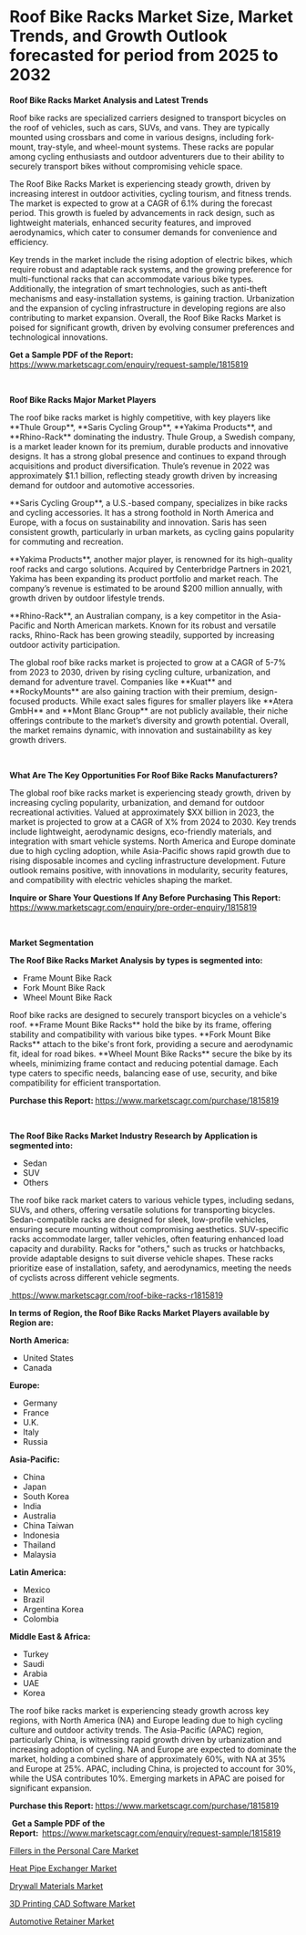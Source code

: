 <p><h1>Roof Bike Racks Market Size, Market Trends, and Growth Outlook forecasted for period from 2025 to 2032</h1></p><p><strong>Roof Bike Racks Market Analysis and Latest Trends</strong></p>
<p><p>Roof bike racks are specialized carriers designed to transport bicycles on the roof of vehicles, such as cars, SUVs, and vans. They are typically mounted using crossbars and come in various designs, including fork-mount, tray-style, and wheel-mount systems. These racks are popular among cycling enthusiasts and outdoor adventurers due to their ability to securely transport bikes without compromising vehicle space.</p><p>The Roof Bike Racks Market is experiencing steady growth, driven by increasing interest in outdoor activities, cycling tourism, and fitness trends. The market is expected to grow at a CAGR of 6.1% during the forecast period. This growth is fueled by advancements in rack design, such as lightweight materials, enhanced security features, and improved aerodynamics, which cater to consumer demands for convenience and efficiency.</p><p>Key trends in the market include the rising adoption of electric bikes, which require robust and adaptable rack systems, and the growing preference for multi-functional racks that can accommodate various bike types. Additionally, the integration of smart technologies, such as anti-theft mechanisms and easy-installation systems, is gaining traction. Urbanization and the expansion of cycling infrastructure in developing regions are also contributing to market expansion. Overall, the Roof Bike Racks Market is poised for significant growth, driven by evolving consumer preferences and technological innovations.</p></p>
<p><strong>Get a Sample PDF of the Report:&nbsp;</strong> <a href="https://www.marketscagr.com/enquiry/request-sample/1815819?utm_campaign=1944&utm_medium=2&utm_source=Github&utm_content=ia&utm_term=22012025&utm_id=roof-bike-racks">https://www.marketscagr.com/enquiry/request-sample/1815819</a></p>
<p>&nbsp;</p>
<p><strong>Roof Bike Racks Major Market Players</strong></p>
<p><p>The roof bike racks market is highly competitive, with key players like **Thule Group**, **Saris Cycling Group**, **Yakima Products**, and **Rhino-Rack** dominating the industry. Thule Group, a Swedish company, is a market leader known for its premium, durable products and innovative designs. It has a strong global presence and continues to expand through acquisitions and product diversification. Thule’s revenue in 2022 was approximately $1.1 billion, reflecting steady growth driven by increasing demand for outdoor and automotive accessories.</p><p>**Saris Cycling Group**, a U.S.-based company, specializes in bike racks and cycling accessories. It has a strong foothold in North America and Europe, with a focus on sustainability and innovation. Saris has seen consistent growth, particularly in urban markets, as cycling gains popularity for commuting and recreation.</p><p>**Yakima Products**, another major player, is renowned for its high-quality roof racks and cargo solutions. Acquired by Centerbridge Partners in 2021, Yakima has been expanding its product portfolio and market reach. The company’s revenue is estimated to be around $200 million annually, with growth driven by outdoor lifestyle trends.</p><p>**Rhino-Rack**, an Australian company, is a key competitor in the Asia-Pacific and North American markets. Known for its robust and versatile racks, Rhino-Rack has been growing steadily, supported by increasing outdoor activity participation.</p><p>The global roof bike racks market is projected to grow at a CAGR of 5-7% from 2023 to 2030, driven by rising cycling culture, urbanization, and demand for adventure travel. Companies like **Kuat** and **RockyMounts** are also gaining traction with their premium, design-focused products. While exact sales figures for smaller players like **Atera GmbH** and **Mont Blanc Group** are not publicly available, their niche offerings contribute to the market’s diversity and growth potential. Overall, the market remains dynamic, with innovation and sustainability as key growth drivers.</p></p>
<p>&nbsp;</p>
<p><strong>What Are The Key Opportunities For Roof Bike Racks Manufacturers?</strong></p>
<p><p>The global roof bike racks market is experiencing steady growth, driven by increasing cycling popularity, urbanization, and demand for outdoor recreational activities. Valued at approximately $XX billion in 2023, the market is projected to grow at a CAGR of X% from 2024 to 2030. Key trends include lightweight, aerodynamic designs, eco-friendly materials, and integration with smart vehicle systems. North America and Europe dominate due to high cycling adoption, while Asia-Pacific shows rapid growth due to rising disposable incomes and cycling infrastructure development. Future outlook remains positive, with innovations in modularity, security features, and compatibility with electric vehicles shaping the market.</p></p>
<p><strong>Inquire or Share Your Questions If Any Before Purchasing This Report:</strong> <a href="https://www.marketscagr.com/enquiry/pre-order-enquiry/1815819?utm_campaign=1944&utm_medium=2&utm_source=Github&utm_content=ia&utm_term=22012025&utm_id=roof-bike-racks">https://www.marketscagr.com/enquiry/pre-order-enquiry/1815819</a></p>
<p>&nbsp;</p>
<p><strong>Market Segmentation</strong></p>
<p><strong>The Roof Bike Racks Market Analysis by types is segmented into:</strong></p>
<p><ul><li>Frame Mount Bike Rack</li><li>Fork Mount Bike Rack</li><li>Wheel Mount Bike Rack</li></ul></p>
<p><p>Roof bike racks are designed to securely transport bicycles on a vehicle's roof. **Frame Mount Bike Racks** hold the bike by its frame, offering stability and compatibility with various bike types. **Fork Mount Bike Racks** attach to the bike's front fork, providing a secure and aerodynamic fit, ideal for road bikes. **Wheel Mount Bike Racks** secure the bike by its wheels, minimizing frame contact and reducing potential damage. Each type caters to specific needs, balancing ease of use, security, and bike compatibility for efficient transportation.</p></p>
<p><strong>Purchase this Report:&nbsp;</strong><a href="https://www.marketscagr.com/purchase/1815819?utm_campaign=1944&utm_medium=2&utm_source=Github&utm_content=ia&utm_term=22012025&utm_id=roof-bike-racks">https://www.marketscagr.com/purchase/1815819</a></p>
<p>&nbsp;</p>
<p><strong>The Roof Bike Racks Market Industry Research by Application is segmented into:</strong></p>
<p><ul><li>Sedan</li><li>SUV</li><li>Others</li></ul></p>
<p><p>The roof bike rack market caters to various vehicle types, including sedans, SUVs, and others, offering versatile solutions for transporting bicycles. Sedan-compatible racks are designed for sleek, low-profile vehicles, ensuring secure mounting without compromising aesthetics. SUV-specific racks accommodate larger, taller vehicles, often featuring enhanced load capacity and durability. Racks for "others," such as trucks or hatchbacks, provide adaptable designs to suit diverse vehicle shapes. These racks prioritize ease of installation, safety, and aerodynamics, meeting the needs of cyclists across different vehicle segments.</p></p>
<p><a href="https://www.marketscagr.com/roof-bike-racks-r1815819?utm_campaign=1944&utm_medium=2&utm_source=Github&utm_content=ia&utm_term=22012025&utm_id=roof-bike-racks">&nbsp;https://www.marketscagr.com/roof-bike-racks-r1815819</a></p>
<p><strong>In terms of Region, the Roof Bike Racks Market Players available by Region are:</strong></p>
<p>
    <p> <strong> North America: </strong>
        <ul>
            <li>United States</li>
            <li>Canada</li>
        </ul>
        </p> 
    <p> <strong> Europe: </strong>
        <ul>
            <li>Germany</li>
            <li>France</li>
            <li>U.K.</li>
            <li>Italy</li>
            <li>Russia</li>
        </ul>
        </p> 
    <p> <strong> Asia-Pacific: </strong>
        <ul>
            <li>China</li>
            <li>Japan</li>
            <li>South Korea</li>
            <li>India</li>
            <li>Australia</li>
            <li>China Taiwan</li>
            <li>Indonesia</li>
            <li>Thailand</li>
            <li>Malaysia</li>
        </ul>
        </p> 
    <p> <strong> Latin America: </strong>
        <ul>
            <li>Mexico</li>
            <li>Brazil</li>
            <li>Argentina Korea</li>
            <li>Colombia</li>
        </ul>
        </p> 
    <p> <strong> Middle East & Africa: </strong>
        <ul>
            <li>Turkey</li>
            <li>Saudi</li>
            <li>Arabia</li>
            <li>UAE</li>
            <li>Korea</li>
        </ul>
    </p>
    </p>
<p><p>The roof bike racks market is experiencing steady growth across key regions, with North America (NA) and Europe leading due to high cycling culture and outdoor activity trends. The Asia-Pacific (APAC) region, particularly China, is witnessing rapid growth driven by urbanization and increasing adoption of cycling. NA and Europe are expected to dominate the market, holding a combined share of approximately 60%, with NA at 35% and Europe at 25%. APAC, including China, is projected to account for 30%, while the USA contributes 10%. Emerging markets in APAC are poised for significant expansion.</p></p>
<p><strong>Purchase this Report: </strong><a href="https://www.marketscagr.com/purchase/1815819?utm_campaign=1944&utm_medium=2&utm_source=Github&utm_content=ia&utm_term=22012025&utm_id=roof-bike-racks">https://www.marketscagr.com/purchase/1815819</a></p>
<p>&nbsp;<strong>Get a Sample PDF of the Report:&nbsp;&nbsp;</strong><a href="https://www.marketscagr.com/enquiry/request-sample/1815819?utm_campaign=1944&utm_medium=2&utm_source=Github&utm_content=ia&utm_term=22012025&utm_id=roof-bike-racks">https://www.marketscagr.com/enquiry/request-sample/1815819</a></p>
<p><strong></strong></p>
<p><p><a href="https://www.linkedin.com/pulse/positive-outlook-fillers-personal-care-market-trend-analysis-73gcf?utm_campaign=1944&utm_medium=2&utm_source=Github&utm_content=ia&utm_term=22012025&utm_id=roof-bike-racks">Fillers in the Personal Care Market</a></p><p><a href="https://www.linkedin.com/pulse/emerging-trends-heat-pipe-exchanger-market-detailed-overview-qzsic?utm_campaign=1944&utm_medium=2&utm_source=Github&utm_content=ia&utm_term=22012025&utm_id=roof-bike-racks">Heat Pipe Exchanger Market</a></p><p><a href="https://www.linkedin.com/pulse/drywall-materials-market-progressan-anticipated-compound-annual-2fwne?utm_campaign=1944&utm_medium=2&utm_source=Github&utm_content=ia&utm_term=22012025&utm_id=roof-bike-racks">Drywall Materials Market</a></p><p><a href="https://www.linkedin.com/pulse/in-depth-analysis-global-3d-printing-cad-software-market-bm9ic?utm_campaign=1944&utm_medium=2&utm_source=Github&utm_content=ia&utm_term=22012025&utm_id=roof-bike-racks">3D Printing CAD Software Market</a></p><p><a href="https://github.com/Chiragrp22/Market-Research-Report-List-7/blob/main/automotive-retainer-market.md?utm_campaign=1944&utm_medium=2&utm_source=Github&utm_content=ia&utm_term=22012025&utm_id=roof-bike-racks">Automotive Retainer Market</a></p></p>